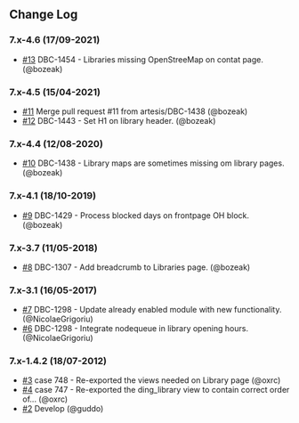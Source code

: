 ## Change Log

### 7.x-4.6 (17/09-2021)
- [#13](https://github.com/artesis/ding_library/pull/13) DBC-1454 - Libraries missing OpenStreeMap on contat page. (@bozeak)

### 7.x-4.5 (15/04-2021)
- [#11](https://github.com/artesis/ding_library/pull/11) Merge pull request #11 from artesis/DBC-1438 (@bozeak)
- [#12](https://github.com/artesis/ding_library/pull/12) DBC-1443 - Set H1 on library header. (@bozeak)

### 7.x-4.4 (12/08-2020)
- [#10](https://github.com/artesis/ding_library/pull/10) DBC-1438 - Library maps are sometimes missing om library pages. (@bozeak)

### 7.x-4.1 (18/10-2019)
- [#9](https://github.com/artesis/ding_library/pull/9) DBC-1429 - Process blocked days on frontpage OH block. (@bozeak)

### 7.x-3.7 (11/05-2018)
- [#8](https://github.com/artesis/ding_library/pull/8) DBC-1307 - Add breadcrumb to Libraries page. (@bozeak)

### 7.x-3.1 (16/05-2017)
- [#7](https://github.com/artesis/ding_library/pull/7) DBC-1298 - Update already enabled module with new functionality. (@NicolaeGrigoriu)
- [#6](https://github.com/artesis/ding_library/pull/6) DBC-1298 - Integrate nodequeue in library opening hours. (@NicolaeGrigoriu)

### 7.x-1.4.2 (18/07-2012)
- [#3](https://github.com/artesis/ding_library/pull/3) case 748 - Re-exported the views needed on Library page (@oxrc)
- [#4](https://github.com/artesis/ding_library/pull/4) case 747 - Re-exported the ding_library view to contain correct order of... (@oxrc)
- [#2](https://github.com/artesis/ding_library/pull/2) Develop (@guddo)
